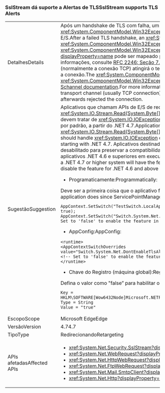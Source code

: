 ### <a name="sslstream-supports-tls-alerts"></a><span data-ttu-id="482d8-101">SslStream dá suporte a Alertas de TLS</span><span class="sxs-lookup"><span data-stu-id="482d8-101">SslStream supports TLS Alerts</span></span>

|   |   |
|---|---|
|<span data-ttu-id="482d8-102">Detalhes</span><span class="sxs-lookup"><span data-stu-id="482d8-102">Details</span></span>|<span data-ttu-id="482d8-103">Após um handshake de TLS com falha, um <xref:System.IO.IOException?displayProperty=name> com uma exceção <xref:System.ComponentModel.Win32Exception?displayProperty=name> interna será lançado pela primeira operação de Leitura/Gravação de E/S.</span><span class="sxs-lookup"><span data-stu-id="482d8-103">After a failed TLS handshake, an <xref:System.IO.IOException?displayProperty=name> with an inner <xref:System.ComponentModel.Win32Exception?displayProperty=name> exception will be thrown by the first I/O Read/Write operation.</span></span> <span data-ttu-id="482d8-104">O código <xref:System.ComponentModel.Win32Exception.NativeErrorCode?displayProperty=name> para o <xref:System.ComponentModel.Win32Exception?displayProperty=name> pode ser mapeado para o Alerta de TLS da parte remota usando esta [Documentação de Schannel](https://msdn.microsoft.com/library/windows/desktop/dd721886%28v=vs.85%29.aspx). Para obter mais informações, consulte [RFC 2246: Seção 7.2.2 Alertas de erro](https://tools.ietf.org/html/rfc2246#section-7.2.2) O comportamento no .NET 4.6.2 e abaixo é que o canal de transporte (normalmente a conexão TCP) atingirá o tempo limite durante a Gravação ou a Leitura se a outra parte falhar no handshake e logo depois rejeitar a conexão.</span><span class="sxs-lookup"><span data-stu-id="482d8-104">The <xref:System.ComponentModel.Win32Exception.NativeErrorCode?displayProperty=name> code for the <xref:System.ComponentModel.Win32Exception?displayProperty=name> can be mapped to the TLS Alert from the remote party using this [Schannel documentation](https://msdn.microsoft.com/library/windows/desktop/dd721886%28v=vs.85%29.aspx).For more information, see [RFC 2246: Section 7.2.2 Error alerts](https://tools.ietf.org/html/rfc2246#section-7.2.2)The behavior in .NET 4.6.2 and below is that the transport channel (usually TCP connection) will timeout during either Write or Read if the other party failed the handshake and immediately afterwards rejected the connection.</span></span>|
|<span data-ttu-id="482d8-105">Sugestão</span><span class="sxs-lookup"><span data-stu-id="482d8-105">Suggestion</span></span>|<span data-ttu-id="482d8-106">Aplicativos que chamam APIs de E/S de rede, como <xref:System.IO.Stream.Read(System.Byte[],System.Int32,System.Int32)>/<xref:System.IO.Stream.Write(System.Byte[],System.Int32,System.Int32)>, devem tratar de <xref:System.IO.IOException> ou <xref:System.TimeoutException?displayProperty=name>. O recurso de Alertas de TLS é habilitado por padrão, a partir do .NET 4.7.</span><span class="sxs-lookup"><span data-stu-id="482d8-106">Applications calling network I/O APIs such as <xref:System.IO.Stream.Read(System.Byte[],System.Int32,System.Int32)>/<xref:System.IO.Stream.Write(System.Byte[],System.Int32,System.Int32)> should handle <xref:System.IO.IOException> or <xref:System.TimeoutException?displayProperty=name>.The TLS Alerts feature is enabled by default starting with .NET 4.7.</span></span> <span data-ttu-id="482d8-107">Aplicativos destinados ao .NET 4.0 – .NET 4.6.2 em execução no .NET 4.7 ou em sistemas superiores terão o recurso desabilitado para preservar a compatibilidade. A seguinte API de configuração está disponível para habilitar ou desabilitar o recurso para aplicativos .NET 4.6 e superiores em execução no .NET 4.7 ou em estruturas superiores.</span><span class="sxs-lookup"><span data-stu-id="482d8-107">Applications targeting .NET 4.0 - .NET 4.6.2 running on a .NET 4.7 or higher system will have the feature disabled to preserve compatibility.The following configuration API is available to enable or disable the feature for .NET 4.6 and above applications running on .NET 4.7 or higher framework.</span></span><ul><li><span data-ttu-id="482d8-108">Programaticamente:</span><span class="sxs-lookup"><span data-stu-id="482d8-108">Programmatically:</span></span></li></ul><span data-ttu-id="482d8-109">Deve ser a primeira coisa que o aplicativo faz, uma vez que ServicePointManager é inicializado apenas uma vez:</span><span class="sxs-lookup"><span data-stu-id="482d8-109">Must be the very first thing the application does since ServicePointManager will initialize only once:</span></span><pre><code class="language-C#">AppContext.SetSwitch(&quot;TestSwitch.LocalAppContext.DisableCaching&quot;, true);&#13;&#10;AppContext.SetSwitch(&quot;Switch.System.Net.DontEnableTlsAlerts&quot;, true); // Set to &#39;false&#39; to enable the feature in .NET 4.6 - 4.6.2.&#13;&#10;</code></pre><ul><li><span data-ttu-id="482d8-110">AppConfig:</span><span class="sxs-lookup"><span data-stu-id="482d8-110">AppConfig:</span></span></li></ul><pre><code class="language-XML">&lt;runtime&gt;&#13;&#10;&lt;AppContextSwitchOverrides value=&quot;Switch.System.Net.DontEnableTlsAlerts=true&quot;/&gt;&#13;&#10;&lt;!-- Set to &#39;false&#39; to enable the feature in .NET 4.6 - 4.6.2. --&gt;&#13;&#10;&lt;/runtime&gt;&#13;&#10;</code></pre><ul><li><span data-ttu-id="482d8-111">Chave do Registro (máquina global):</span><span class="sxs-lookup"><span data-stu-id="482d8-111">Registry key (machine global):</span></span></li></ul><span data-ttu-id="482d8-112">Defina o valor como "false” para habilitar o recurso no .NET 4.6 – 4.6.2.</span><span class="sxs-lookup"><span data-stu-id="482d8-112">Set the Value to 'false' to enable the feature in .NET 4.6 - 4.6.2.</span></span><pre><code>Key = HKLM\SOFTWARE\[Wow6432Node\]Microsoft\.NETFramework\AppContext\Switch.System.Net.DontEnableTlsAlerts&#13;&#10;Type = String&#13;&#10;Value = &quot;true&quot;&#13;&#10;</code></pre>|
|<span data-ttu-id="482d8-113">Escopo</span><span class="sxs-lookup"><span data-stu-id="482d8-113">Scope</span></span>|<span data-ttu-id="482d8-114">Microsoft Edge</span><span class="sxs-lookup"><span data-stu-id="482d8-114">Edge</span></span>|
|<span data-ttu-id="482d8-115">Versão</span><span class="sxs-lookup"><span data-stu-id="482d8-115">Version</span></span>|<span data-ttu-id="482d8-116">4.7</span><span class="sxs-lookup"><span data-stu-id="482d8-116">4.7</span></span>|
|<span data-ttu-id="482d8-117">Tipo</span><span class="sxs-lookup"><span data-stu-id="482d8-117">Type</span></span>|<span data-ttu-id="482d8-118">Redirecionando</span><span class="sxs-lookup"><span data-stu-id="482d8-118">Retargeting</span></span>|
|<span data-ttu-id="482d8-119">APIs afetadas</span><span class="sxs-lookup"><span data-stu-id="482d8-119">Affected APIs</span></span>|<ul><li><xref:System.Net.Security.SslStream?displayProperty=nameWithType></li><li><xref:System.Net.WebRequest?displayProperty=nameWithType></li><li><xref:System.Net.HttpWebRequest?displayProperty=nameWithType></li><li><xref:System.Net.FtpWebRequest?displayProperty=nameWithType></li><li><xref:System.Net.Mail.SmtpClient?displayProperty=nameWithType></li><li><xref:System.Net.Http?displayProperty=nameWithType></li></ul>|

